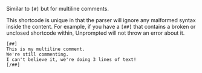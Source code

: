 Similar to `[#]` but for multiline comments.

This shortcode is unique in that the parser will ignore any malformed syntax inside the content. For example, if you have a `[##]` that contains a broken or unclosed shortcode within, Unprompted will not throw an error about it.

```
[##]
This is my multiline comment.
We're still commenting.
I can't believe it, we're doing 3 lines of text!
[/##]
```